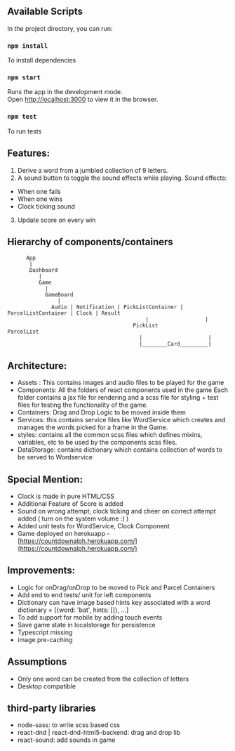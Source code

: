 ## Available Scripts

In the project directory, you can run:

### `npm install`

To install dependencies

### `npm start`

Runs the app in the development mode.<br>
Open [http://localhost:3000](http://localhost:3000) to view it in the browser.

### `npm test`
To run tests

## Features:
1. Derive a word from a jumbled collection of 9 letters.
2. A sound button to toggle the sound effects while playing. Sound effects:
  - When one fails
  - When one wins
  - Clock ticking sound
3. Update score on every win

## Hierarchy of components/containers

          App
           |
           Dashboard
              |
              Game
                |
                GameBoard
                    |
                  Audio | Notification | PickListContainer | ParcelListContainer | Clock | Result
                                                |                  |
                                            PickList             ParcelList
                                              |                     |
                                              |________Card_________|

## Architecture:
- Assets : This contains images and audio files to be played for the game
- Components: All the folders of react components used in the game
Each folder contains a jsx file for rendering and a scss file for styling + test files for testing the functionality of the game.
- Containers: Drag and Drop Logic to be moved inside them
- Services: this contains service files like WordService which creates and manages the words picked for a frame in the Game.
- styles: contains all the common scss files which defines mixins, variables, etc to be used by the components scss files.
- DataStorage: contains dictionary which contains collection of words to be served to Wordservice

## Special Mention:
 - Clock is made in pure HTML/CSS
 - Additional Feature of Score is added
 - Sound on wrong attempt, clock ticking and cheer on correct attempt added ( turn on the system volume :) )
 - Added unit tests for WordService, Clock Component
 - Game deployed on herokuapp - [https://countdownalph.herokuapp.com/](https://countdownalph.herokuapp.com/)

## Improvements:
- Logic for onDrag/onDrop to be moved to Pick and Parcel Containers
- Add end to end tests/ unit for left components
- Dictionary can have image based hints key associated with a word dictionary = [{word: 'bat', hints: []}, ...]
- To add support for mobile by adding touch events
- Save game state in localstorage for persistence
- Typescript missing
- image pre-caching

## Assumptions
- Only one word can be created from the collection of letters
- Desktop compatible

## third-party libraries
- node-sass: to write scss based css
- react-dnd | react-dnd-html5-backend: drag and drop lib
- react-sound: add sounds in game
